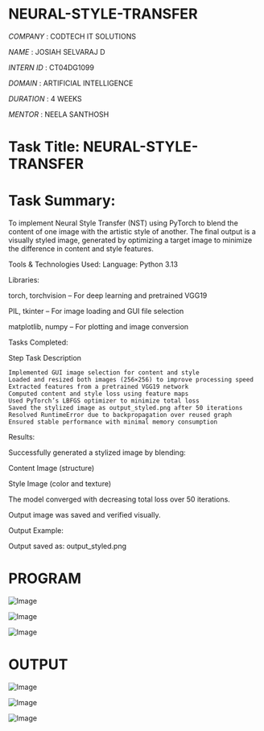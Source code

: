 # NEURAL-STYLE-TRANSFER

*COMPANY* : CODTECH IT SOLUTIONS

*NAME* : JOSIAH SELVARAJ D

*INTERN ID* : CT04DG1099

*DOMAIN* : ARTIFICIAL INTELLIGENCE

*DURATION* : 4 WEEKS

*MENTOR* : NEELA SANTHOSH


# Task Title: NEURAL-STYLE-TRANSFER

# Task Summary:

To implement Neural Style Transfer (NST) using PyTorch to blend the content of one image with the artistic style of another. The final output is a visually styled image, generated by optimizing a target image to minimize the difference in content and style features.

Tools & Technologies Used:
Language: Python 3.13

Libraries:

torch, torchvision – For deep learning and pretrained VGG19

PIL, tkinter – For image loading and GUI file selection

matplotlib, numpy – For plotting and image conversion

Tasks Completed:

Step	Task Description

	Implemented GUI image selection for content and style
	Loaded and resized both images (256×256) to improve processing speed
	Extracted features from a pretrained VGG19 network
	Computed content and style loss using feature maps
	Used PyTorch’s LBFGS optimizer to minimize total loss
	Saved the stylized image as output_styled.png after 50 iterations
	Resolved RuntimeError due to backpropagation over reused graph
	Ensured stable performance with minimal memory consumption

Results:

Successfully generated a stylized image by blending:

Content Image (structure)

Style Image (color and texture)

The model converged with decreasing total loss over 50 iterations.

Output image was saved and verified visually.

Output Example:

Output saved as: output_styled.png


# PROGRAM

![Image](https://github.com/user-attachments/assets/1a532d63-17ad-41fe-9327-00e67ad2f7d7)

![Image](https://github.com/user-attachments/assets/105c7b54-ff83-48af-83dd-7c800cc1afc9)

![Image](https://github.com/user-attachments/assets/be63c1e2-6fa8-4be7-949a-0395f2b7fd80)


# OUTPUT 

![Image](https://github.com/user-attachments/assets/28114b68-3870-454c-a491-6b1e6b6b6313)

![Image](https://github.com/user-attachments/assets/ee7c31f1-5038-41af-8cbc-0bbb3312febd)

![Image](https://github.com/user-attachments/assets/4c173485-56b6-4106-a741-b1d2afc95b2d)
 

 
